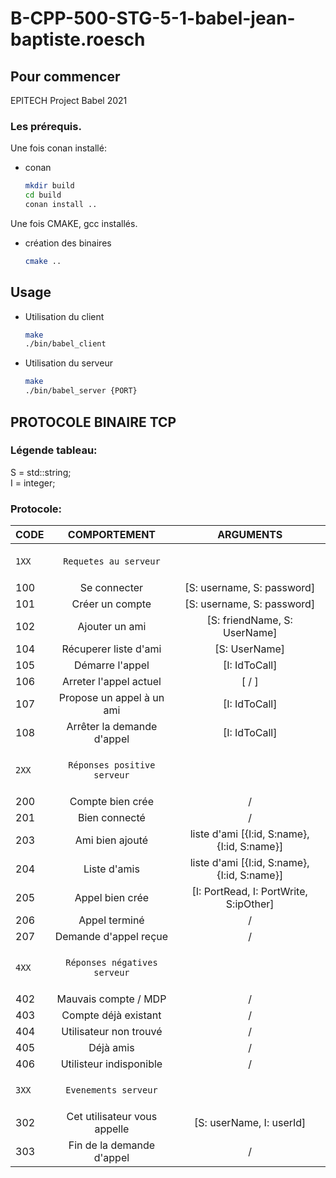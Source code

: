 # B-CPP-500-STG-5-1-babel-jean-baptiste.roesch

<!-- GETTING STARTED -->
## Pour commencer

EPITECH Project Babel 2021

### Les prérequis.

Une fois conan installé:
* conan
  ```sh
  mkdir build
  cd build
  conan install ..
  ```
Une fois CMAKE, gcc installés.
* création des binaires
  ```sh
  cmake ..
  ``` 
<!-- USAGE EXAMPLES -->
## Usage

* Utilisation du client
  ```sh
  make
  ./bin/babel_client
  ``` 
* Utilisation du serveur
  ```sh
  make
  ./bin/babel_server {PORT}
  ``` 

## PROTOCOLE BINAIRE TCP

### Légende tableau:
S = std::string; </br>
I = integer;
### Protocole:
| CODE| COMPORTEMENT | ARGUMENTS |
| :------------ |:---------------:|:-----:|
|       |
|      |
|      |
| `1XX`    | `Requetes au serveur`  |  |
|      |
|      |
|      |
| 100    | Se connecter  | [S: username, S: password] |
| 101    | Créer un compte  | [S: username, S: password] |
| 102    | Ajouter un ami  | [S: friendName, S: UserName] |
| 104    | Récuperer liste d'ami  | [S: UserName] |
| 105    | Démarre l'appel | [I: IdToCall] |
| 106    | Arreter l'appel actuel  | [ / ] |
| 107    | Propose un appel à un ami | [I: IdToCall] |
| 108    | Arrêter la demande d'appel | [I: IdToCall] |
|       |
|      |
|      |
| `2XX`    | `Réponses positive serveur`  |  |
|       |
|      |
|      |
| 200    | Compte bien crée  | / |
| 201    | Bien connecté  | / |
| 203    | Ami bien ajouté  | liste d'ami [{I:id, S:name}, {I:id, S:name}] |
| 204    | Liste d'amis  | liste d'ami [{I:id, S:name}, {I:id, S:name}] |
| 205    | Appel bien crée  | [I: PortRead, I: PortWrite, S:ipOther] |
| 206    | Appel terminé | / |
| 207    | Demande d'appel reçue | / |
|       |
|      |
|      |
| `4XX`    | `Réponses négatives serveur`  |  |
|       |
|      |
|      |
| 402    | Mauvais compte / MDP  | / |
| 403    | Compte déjà existant  | / |
| 404    | Utilisateur non trouvé  | / |
| 405    | Déjà amis  | / |
| 406    | Utilisteur indisponible | / |
|      |
|      |
|      |
| `3XX`    | `Evenements serveur`  |  |
|      |
|      |
|      |
| 302    | Cet utilisateur vous appelle  | [S: userName, I: userId] |
| 303    | Fin de la demande d'appel | / |
